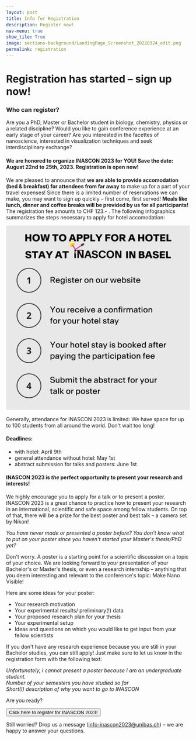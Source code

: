```yaml
---
layout: post
title: Info for Registration 
description: Register now!
nav-menu: true
show_tile: True
image: sections-background/LandingPage_Screenshot_20220324_edit.png
permalink: registration
---
```

# Registration has started – sign up now!

### Who can register?

Are you a PhD, Master or Bachelor student in biology, chemistry, physics or a related discipline?
Would you like to gain conference experience at an early stage of your career?
Are you interested in the facettes of nanoscience, interested in visualization techniques and seek interdisciplinary exchange? 


#### We are honored to organize INASCON 2023 for YOU! Save the date: August 22nd to 25th, 2023. Registration is open now! 

We are pleased to announce that **we are able to provide accomodation (bed & breakfast) for attendees from far away** to make up for a part of your travel expenses! Since there is a limited number of reservations we can make, you may want to sign up quickly – first come, first served! **Meals like lunch, dinner and coffee breaks will be provided by us for all participants!** The registration fee amounts to CHF 123.- . The following infographics summarizes the steps necessary to apply for hotel accomodation:

<img class="registration-img" src="/assets/images/20230217_infografik_hotel.png">

Generally, attendance for INASCON 2023 is limited: We have space for up to 100 students from all around the world. Don't wait too long!

#### Deadlines:
- with hotel: April 9th 
- general attendance without hotel: May 1st
- abstract submission for talks and posters: June 1st

#### INASCON 2023 is *the* perfect opportunity to present your research and interests!

We highly encourage you to apply for a talk or to present a poster. INASCON 2023 is a great chance to practice how to present your research in an international, scientific and safe space among fellow students. On top of that, there will be a prize for the best poster and best talk – a camera set by Nikon!

*You have never made or presented a poster before? 
You don’t know what to put on your poster since you haven't started your Master's thesis/PhD yet?*

Don't worry. A poster is a starting point for a scientific discussion on a topic of your choice. We are looking forward to your presentation of your Bachelor's or Master's thesis, or even a research internship – anything that you deem interesting and relevant to the conference's topic: Make Nano Visible!

Here are some ideas for your poster:

- Your research motivation
- Your experimental results/ preliminary(!) data
- Your proposed research plan for your thesis
- Your experimental setup
- Ideas and questions on which you would like to get input from your fellow scientists
 

If you don't have any research experience because you are still in your Bachelor studies, you can still apply! Just make sure to let us know in the registration form with the following text:

*Unfortunately, I cannot present a poster because I am an undergraduate student.*<br>
*Number of your semesters you have studied so far* <br>
*Short(!) description of why you want to go to INASCON*

Are you ready?

<a href="https://form.jotform.com/230431299876364" target="_blank">
                    <button class="reg_button"> Click here to register for INASCON 2023!<br/></button>
</a>
 
Still worried? Drop us a message (<a href="mailto:info-inascon2023@unibas.ch">info-inascon2023@unibas.ch</a>) – we are happy to answer your questions. 





